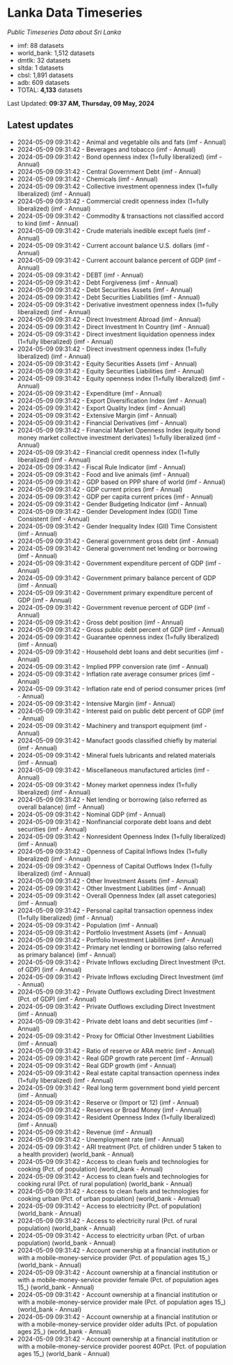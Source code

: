 # Lanka Data Timeseries
*Public Timeseries Data about Sri Lanka*

* imf: 88 datasets
* world_bank: 1,512 datasets
* dmtlk: 32 datasets
* sltda: 1 datasets
* cbsl: 1,891 datasets
* adb: 609 datasets
* TOTAL: **4,133** datasets

Last Updated: **09:37 AM, Thursday, 09 May, 2024**

## Latest updates

* 2024-05-09 09:31:42 - Animal and vegetable oils and fats (imf - Annual)
* 2024-05-09 09:31:42 - Beverages and tobacco (imf - Annual)
* 2024-05-09 09:31:42 - Bond openness index (1=fully liberalized) (imf - Annual)
* 2024-05-09 09:31:42 - Central Government Debt (imf - Annual)
* 2024-05-09 09:31:42 - Chemicals (imf - Annual)
* 2024-05-09 09:31:42 - Collective investment openness index (1=fully liberalized) (imf - Annual)
* 2024-05-09 09:31:42 - Commercial credit openness index (1=fully liberalized) (imf - Annual)
* 2024-05-09 09:31:42 - Commodity & transactions not classified accord to kind (imf - Annual)
* 2024-05-09 09:31:42 - Crude materials inedible except fuels (imf - Annual)
* 2024-05-09 09:31:42 - Current account balance U.S. dollars (imf - Annual)
* 2024-05-09 09:31:42 - Current account balance percent of GDP (imf - Annual)
* 2024-05-09 09:31:42 - DEBT (imf - Annual)
* 2024-05-09 09:31:42 - Debt Forgiveness (imf - Annual)
* 2024-05-09 09:31:42 - Debt Securities Assets (imf - Annual)
* 2024-05-09 09:31:42 - Debt Securities Liabilities (imf - Annual)
* 2024-05-09 09:31:42 - Derivative investment openness index (1=fully liberalized) (imf - Annual)
* 2024-05-09 09:31:42 - Direct Investment Abroad (imf - Annual)
* 2024-05-09 09:31:42 - Direct Investment In Country (imf - Annual)
* 2024-05-09 09:31:42 - Direct investment liquidation openness index (1=fully liberalized) (imf - Annual)
* 2024-05-09 09:31:42 - Direct investment openness index (1=fully liberalized) (imf - Annual)
* 2024-05-09 09:31:42 - Equity Securities Assets (imf - Annual)
* 2024-05-09 09:31:42 - Equity Securities Liabilities (imf - Annual)
* 2024-05-09 09:31:42 - Equity openness index (1=fully liberalized) (imf - Annual)
* 2024-05-09 09:31:42 - Expenditure (imf - Annual)
* 2024-05-09 09:31:42 - Export Diversification Index (imf - Annual)
* 2024-05-09 09:31:42 - Export Quality Index (imf - Annual)
* 2024-05-09 09:31:42 - Extensive Margin (imf - Annual)
* 2024-05-09 09:31:42 - Financial Derivatives (imf - Annual)
* 2024-05-09 09:31:42 - Financial Market Openness Index (equity bond money market collective investment derivates) 1=fully liberalized (imf - Annual)
* 2024-05-09 09:31:42 - Financial credit openness index (1=fully liberalized) (imf - Annual)
* 2024-05-09 09:31:42 - Fiscal Rule Indicator (imf - Annual)
* 2024-05-09 09:31:42 - Food and live animals (imf - Annual)
* 2024-05-09 09:31:42 - GDP based on PPP share of world (imf - Annual)
* 2024-05-09 09:31:42 - GDP current prices (imf - Annual)
* 2024-05-09 09:31:42 - GDP per capita current prices (imf - Annual)
* 2024-05-09 09:31:42 - Gender Budgeting Indicator (imf - Annual)
* 2024-05-09 09:31:42 - Gender Development Index (GDI) Time Consistent (imf - Annual)
* 2024-05-09 09:31:42 - Gender Inequality Index (GII) Time Consistent (imf - Annual)
* 2024-05-09 09:31:42 - General government gross debt (imf - Annual)
* 2024-05-09 09:31:42 - General government net lending or borrowing (imf - Annual)
* 2024-05-09 09:31:42 - Government expenditure percent of GDP (imf - Annual)
* 2024-05-09 09:31:42 - Government primary balance percent of GDP (imf - Annual)
* 2024-05-09 09:31:42 - Government primary expenditure percent of GDP (imf - Annual)
* 2024-05-09 09:31:42 - Government revenue percent of GDP (imf - Annual)
* 2024-05-09 09:31:42 - Gross debt position (imf - Annual)
* 2024-05-09 09:31:42 - Gross public debt percent of GDP (imf - Annual)
* 2024-05-09 09:31:42 - Guarantee openness index (1=fully liberalized) (imf - Annual)
* 2024-05-09 09:31:42 - Household debt loans and debt securities (imf - Annual)
* 2024-05-09 09:31:42 - Implied PPP conversion rate (imf - Annual)
* 2024-05-09 09:31:42 - Inflation rate average consumer prices (imf - Annual)
* 2024-05-09 09:31:42 - Inflation rate end of period consumer prices (imf - Annual)
* 2024-05-09 09:31:42 - Intensive Margin (imf - Annual)
* 2024-05-09 09:31:42 - Interest paid on public debt percent of GDP (imf - Annual)
* 2024-05-09 09:31:42 - Machinery and transport equipment (imf - Annual)
* 2024-05-09 09:31:42 - Manufact goods classified chiefly by material (imf - Annual)
* 2024-05-09 09:31:42 - Mineral fuels lubricants and related materials (imf - Annual)
* 2024-05-09 09:31:42 - Miscellaneous manufactured articles (imf - Annual)
* 2024-05-09 09:31:42 - Money market openness index (1=fully liberalized) (imf - Annual)
* 2024-05-09 09:31:42 - Net lending or borrowing (also referred as overall balance) (imf - Annual)
* 2024-05-09 09:31:42 - Nominal GDP (imf - Annual)
* 2024-05-09 09:31:42 - Nonfinancial corporate debt loans and debt securities (imf - Annual)
* 2024-05-09 09:31:42 - Nonresident Openness Index (1=fully liberalized) (imf - Annual)
* 2024-05-09 09:31:42 - Openness of Capital Inflows Index (1=fully liberalized) (imf - Annual)
* 2024-05-09 09:31:42 - Openness of Capital Outflows Index (1=fully liberalized) (imf - Annual)
* 2024-05-09 09:31:42 - Other Investment Assets (imf - Annual)
* 2024-05-09 09:31:42 - Other Investment Liabilities (imf - Annual)
* 2024-05-09 09:31:42 - Overall Openness Index (all asset categories) (imf - Annual)
* 2024-05-09 09:31:42 - Personal capital transaction openness index (1=fully liberalized) (imf - Annual)
* 2024-05-09 09:31:42 - Population (imf - Annual)
* 2024-05-09 09:31:42 - Portfolio Investment Assets (imf - Annual)
* 2024-05-09 09:31:42 - Portfolio Investment Liabilities (imf - Annual)
* 2024-05-09 09:31:42 - Primary net lending or borrowing (also referred as primary balance) (imf - Annual)
* 2024-05-09 09:31:42 - Private Inflows excluding Direct Investment (Pct. of GDP) (imf - Annual)
* 2024-05-09 09:31:42 - Private Inflows excluding Direct Investment (imf - Annual)
* 2024-05-09 09:31:42 - Private Outflows excluding Direct Investment (Pct. of GDP) (imf - Annual)
* 2024-05-09 09:31:42 - Private Outflows excluding Direct Investment (imf - Annual)
* 2024-05-09 09:31:42 - Private debt loans and debt securities (imf - Annual)
* 2024-05-09 09:31:42 - Proxy for Official Other Investment Liabilities (imf - Annual)
* 2024-05-09 09:31:42 - Ratio of reserve or ARA metric (imf - Annual)
* 2024-05-09 09:31:42 - Real GDP growth rate percent (imf - Annual)
* 2024-05-09 09:31:42 - Real GDP growth (imf - Annual)
* 2024-05-09 09:31:42 - Real estate capital transaction openness index (1=fully liberalized) (imf - Annual)
* 2024-05-09 09:31:42 - Real long term government bond yield percent (imf - Annual)
* 2024-05-09 09:31:42 - Reserve or (Import or 12) (imf - Annual)
* 2024-05-09 09:31:42 - Reserves or Broad Money (imf - Annual)
* 2024-05-09 09:31:42 - Resident Openness Index (1=fully liberalized) (imf - Annual)
* 2024-05-09 09:31:42 - Revenue (imf - Annual)
* 2024-05-09 09:31:42 - Unemployment rate (imf - Annual)
* 2024-05-09 09:31:42 - ARI treatment (Pct. of children under 5 taken to a health provider) (world_bank - Annual)
* 2024-05-09 09:31:42 - Access to clean fuels and technologies for cooking (Pct. of population) (world_bank - Annual)
* 2024-05-09 09:31:42 - Access to clean fuels and technologies for cooking rural (Pct. of rural population) (world_bank - Annual)
* 2024-05-09 09:31:42 - Access to clean fuels and technologies for cooking urban (Pct. of urban population) (world_bank - Annual)
* 2024-05-09 09:31:42 - Access to electricity (Pct. of population) (world_bank - Annual)
* 2024-05-09 09:31:42 - Access to electricity rural (Pct. of rural population) (world_bank - Annual)
* 2024-05-09 09:31:42 - Access to electricity urban (Pct. of urban population) (world_bank - Annual)
* 2024-05-09 09:31:42 - Account ownership at a financial institution or with a mobile-money-service provider (Pct. of population ages 15_) (world_bank - Annual)
* 2024-05-09 09:31:42 - Account ownership at a financial institution or with a mobile-money-service provider female (Pct. of population ages 15_) (world_bank - Annual)
* 2024-05-09 09:31:42 - Account ownership at a financial institution or with a mobile-money-service provider male (Pct. of population ages 15_) (world_bank - Annual)
* 2024-05-09 09:31:42 - Account ownership at a financial institution or with a mobile-money-service provider older adults (Pct. of population ages 25_) (world_bank - Annual)
* 2024-05-09 09:31:42 - Account ownership at a financial institution or with a mobile-money-service provider poorest 40Pct. (Pct. of population ages 15_) (world_bank - Annual)
